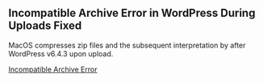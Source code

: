 ## Incompatible Archive Error in WordPress During Uploads Fixed

MacOS compresses zip files and the subsequent interpretation by after WordPress v6.4.3 upon upload.

[Incompatible Archive Error](https://www.jeweltheme.com/blog/incompatible-archive-error)
